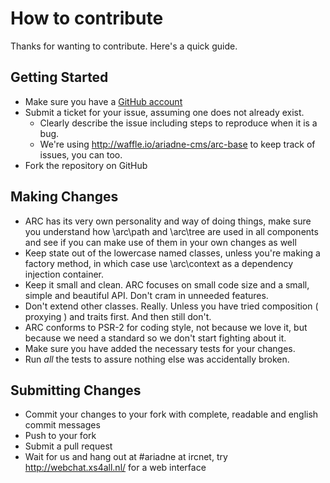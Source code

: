 # How to contribute

Thanks for wanting to contribute. Here's a quick guide.

## Getting Started

* Make sure you have a [GitHub account](https://github.com/signup/free)
* Submit a ticket for your issue, assuming one does not already exist.
  * Clearly describe the issue including steps to reproduce when it is a bug.
  * We're using http://waffle.io/ariadne-cms/arc-base to keep track of issues, you can too.
* Fork the repository on GitHub

## Making Changes

* ARC has its very own personality and way of doing things, make sure you understand
  how \arc\path and \arc\tree are used in all components and see if you can make use
  of them in your own changes as well
* Keep state out of the lowercase named classes, unless you're making a factory method,
  in which case use \arc\context as a dependency injection container.
* Keep it small and clean. ARC focuses on small code size and a small, simple and beautiful
  API. Don't cram in unneeded features.
* Don't extend other classes. Really. Unless you have tried composition ( proxying ) and 
  traits first. And then still don't.
* ARC conforms to PSR-2 for coding style, not because we love it, but because we need 
  a standard so we don't start fighting about it.
* Make sure you have added the necessary tests for your changes.
* Run _all_ the tests to assure nothing else was accidentally broken.


## Submitting Changes

* Commit your changes to your fork with complete, readable and english commit messages
* Push to your fork
* Submit a pull request
* Wait for us and hang out at #ariadne at ircnet, try http://webchat.xs4all.nl/ for a web interface
